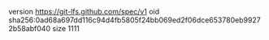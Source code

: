 version https://git-lfs.github.com/spec/v1
oid sha256:0ad68a697dd116c94d4fb5805f24bb069ed2f06dce653780eb99272b58abf040
size 1111
